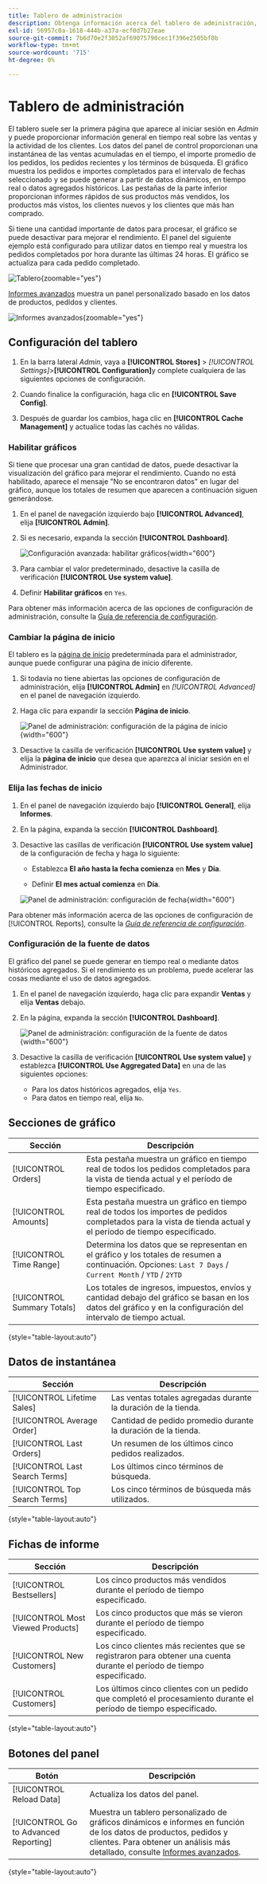 ```yaml
---
title: Tablero de administración
description: Obtenga información acerca del tablero de administración, que suele ser la primera página que aparece al iniciar sesión.
exl-id: 56957c0a-1618-444b-a37a-ecf0d7b27eae
source-git-commit: 7b6d70e2f3052af69075790cec1f396e2505bf8b
workflow-type: tm+mt
source-wordcount: '715'
ht-degree: 0%

---
```


# Tablero de administración

El tablero suele ser la primera página que aparece al iniciar sesión en _Admin_ y puede proporcionar información general en tiempo real sobre las ventas y la actividad de los clientes. Los datos del panel de control proporcionan una instantánea de las ventas acumuladas en el tiempo, el importe promedio de los pedidos, los pedidos recientes y los términos de búsqueda. El gráfico muestra los pedidos e importes completados para el intervalo de fechas seleccionado y se puede generar a partir de datos dinámicos, en tiempo real o datos agregados históricos. Las pestañas de la parte inferior proporcionan informes rápidos de sus productos más vendidos, los productos más vistos, los clientes nuevos y los clientes que más han comprado.

Si tiene una cantidad importante de datos para procesar, el gráfico se puede desactivar para mejorar el rendimiento. El panel del siguiente ejemplo está configurado para utilizar datos en tiempo real y muestra los pedidos completados por hora durante las últimas 24 horas. El gráfico se actualiza para cada pedido completado.

![Tablero](./assets/dashboard-full.png){zoomable="yes"}

[Informes avanzados](business-intelligence.md#advanced-reporting) muestra un panel personalizado basado en los datos de productos, pedidos y clientes.

![Informes avanzados](./assets/dashboard-advanced-reporting.png){zoomable="yes"}

## Configuración del tablero

1. En la barra lateral _Admin_, vaya a **[!UICONTROL Stores]** > _[!UICONTROL Settings]_>**[!UICONTROL Configuration]**&#x200B;y complete cualquiera de las siguientes opciones de configuración.

1. Cuando finalice la configuración, haga clic en **[!UICONTROL Save Config]**.

1. Después de guardar los cambios, haga clic en **[!UICONTROL Cache Management]** y actualice todas las cachés no válidas.

### Habilitar gráficos

Si tiene que procesar una gran cantidad de datos, puede desactivar la visualización del gráfico para mejorar el rendimiento. Cuando no está habilitado, aparece el mensaje &quot;No se encontraron datos&quot; en lugar del gráfico, aunque los totales de resumen que aparecen a continuación siguen generándose.

1. En el panel de navegación izquierdo bajo **[!UICONTROL Advanced]**, elija **[!UICONTROL Admin]**.

1. Si es necesario, expanda la sección **[!UICONTROL Dashboard]**.

   ![Configuración avanzada: habilitar gráficos](./assets/admin-dashboard-config.png){width="600"}

1. Para cambiar el valor predeterminado, desactive la casilla de verificación **[!UICONTROL Use system value]**.

1. Definir **Habilitar gráficos** en `Yes`.

Para obtener más información acerca de las opciones de configuración de administración, consulte la [Guía de referencia de configuración](../configuration-reference/advanced/admin.md).

### Cambiar la página de inicio

El tablero es la [página de inicio](../configuration-reference/advanced/admin.md) predeterminada para el administrador, aunque puede configurar una página de inicio diferente.

1. Si todavía no tiene abiertas las opciones de configuración de administración, elija **[!UICONTROL Admin]** en _[!UICONTROL Advanced]_&#x200B;en el panel de navegación izquierdo.

1. Haga clic para expandir la sección **Página de inicio**.

   ![Panel de administración: configuración de la página de inicio](./assets/admin-startup-page.png){width="600"}

1. Desactive la casilla de verificación **[!UICONTROL Use system value]** y elija la **página de inicio** que desea que aparezca al iniciar sesión en el Administrador.

### Elija las fechas de inicio

1. En el panel de navegación izquierdo bajo **[!UICONTROL General]**, elija **Informes**.

1. En la página, expanda la sección **[!UICONTROL Dashboard]**.

1. Desactive las casillas de verificación **[!UICONTROL Use system value]** de la configuración de fecha y haga lo siguiente:

   - Establezca **El año hasta la fecha comienza** en **Mes** y **Día**.

   - Definir **El mes actual comienza** en **Día**.

   ![Panel de administración: configuración de fecha](./assets/reports-dashboard.png){width="600"}

Para obtener más información acerca de las opciones de configuración de [!UICONTROL Reports], consulte la [_Guía de referencia de configuración_](../configuration-reference/general/reports.md).

### Configuración de la fuente de datos

El gráfico del panel se puede generar en tiempo real o mediante datos históricos agregados. Si el rendimiento es un problema, puede acelerar las cosas mediante el uso de datos agregados.

1. En el panel de navegación izquierdo, haga clic para expandir **Ventas** y elija **Ventas** debajo.

1. En la página, expanda la sección **[!UICONTROL Dashboard]**.

   ![Panel de administración: configuración de la fuente de datos](./assets/config-sales-dashboard.png){width="600"}

1. Desactive la casilla de verificación **[!UICONTROL Use system value]** y establezca **[!UICONTROL Use Aggregated Data]** en una de las siguientes opciones:

   - Para los datos históricos agregados, elija `Yes`.
   - Para datos en tiempo real, elija `No`.

## Secciones de gráfico

| Sección | Descripción |
|--- |--- |
| [!UICONTROL Orders] | Esta pestaña muestra un gráfico en tiempo real de todos los pedidos completados para la vista de tienda actual y el período de tiempo especificado. |
| [!UICONTROL Amounts] | Esta pestaña muestra un gráfico en tiempo real de todos los importes de pedidos completados para la vista de tienda actual y el período de tiempo especificado. |
| [!UICONTROL Time Range] | Determina los datos que se representan en el gráfico y los totales de resumen a continuación. Opciones: `Last 7 Days` / `Current Month` / `YTD` / `2YTD` |
| [!UICONTROL Summary Totals] | Los totales de ingresos, impuestos, envíos y cantidad debajo del gráfico se basan en los datos del gráfico y en la configuración del intervalo de tiempo actual. |

{style="table-layout:auto"}

## Datos de instantánea

| Sección | Descripción |
|--- |--- |
| [!UICONTROL Lifetime Sales] | Las ventas totales agregadas durante la duración de la tienda. |
| [!UICONTROL Average Order] | Cantidad de pedido promedio durante la duración de la tienda. |
| [!UICONTROL Last Orders] | Un resumen de los últimos cinco pedidos realizados. |
| [!UICONTROL Last Search Terms] | Los últimos cinco términos de búsqueda. |
| [!UICONTROL Top Search Terms] | Los cinco términos de búsqueda más utilizados. |

{style="table-layout:auto"}

## Fichas de informe

| Sección | Descripción |
|--- |--- |
| [!UICONTROL Bestsellers] | Los cinco productos más vendidos durante el período de tiempo especificado. |
| [!UICONTROL Most Viewed Products] | Los cinco productos que más se vieron durante el período de tiempo especificado. |
| [!UICONTROL New Customers] | Los cinco clientes más recientes que se registraron para obtener una cuenta durante el período de tiempo especificado. |
| [!UICONTROL Customers] | Los últimos cinco clientes con un pedido que completó el procesamiento durante el período de tiempo especificado. |

{style="table-layout:auto"}

## Botones del panel

| Botón | Descripción |
|--- |--- |
| [!UICONTROL Reload Data] | Actualiza los datos del panel. |
| [!UICONTROL Go to Advanced Reporting] | Muestra un tablero personalizado de gráficos dinámicos e informes en función de los datos de productos, pedidos y clientes. Para obtener un análisis más detallado, consulte [Informes avanzados](business-intelligence.md#advanced-reporting). |

{style="table-layout:auto"}
